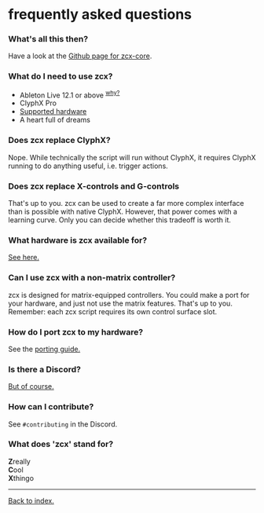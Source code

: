 # frequently asked questions

### What's all this then?

Have a look at the [Github page for zcx-core](https://github.com/odisfm/zcx-core).

### What do I need to use zcx?

* Ableton Live 12.1 or above <sup>[why?](/docs/lessons/why-live-12.md)</sup>
* ClyphX Pro
* [Supported hardware](/docs/lessons/installation.md#get-a-distribution)
* A heart full of dreams

### Does zcx replace ClyphX?

Nope. While technically the script will run without ClyphX, it requires ClyphX running to do anything useful, i.e. trigger actions.

### Does zcx replace X-controls and G-controls

That's up to you. zcx can be used to create a far more complex interface than is possible with native ClyphX. However, that power comes with a learning curve. Only you can decide whether this tradeoff is worth it.

### What hardware is zcx available for?

[See here.](/docs/lessons/installation.md#get-a-distribution)

### Can I use zcx with a non-matrix controller?

zcx is designed for matrix-equipped controllers. You could make a port for your hardware, and just not use the matrix features. That's up to you. Remember: each zcx script requires its own control surface slot.

### How do I port zcx to my hardware?

See the [porting guide.](/docs/other/404.md)

### Is there a Discord?

[But of course.
](https://discord.gg/DCtbuEe8Qr)

### How can I contribute?

See `#contributing` in the Discord.

### What does 'zcx' stand for?

**Z**really<br>
**C**ool<br>
**X**thingo

___

[Back to index.](/docs/zcx-docs.md)

